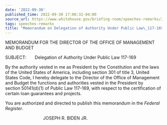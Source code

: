 ```yaml
---
date: '2022-09-30'
published_time: 2022-09-30 17:06:32-04:00
source_url: https://www.whitehouse.gov/briefing-room/speeches-remarks/2022/09/30/memorandum-on-delegation-of-authority-under-public-law-117-169/
tags: speeches-remarks
title: "Memorandum on Delegation of Authority Under Public Law\_117-169"
---
```

 
MEMORANDUM FOR THE DIRECTOR OF THE OFFICE OF MANAGEMENT AND BUDGET

SUBJECT:       Delegation of Authority Under Public Law 117-169

By the authority vested in me as President by the Constitution and the
laws of the United States of America, including section 301 of title 3,
United States Code, I hereby delegate to the Director of the Office of
Management and Budget the functions and authorities vested in the
President by section 50141(d)(1) of Public Law 117-169, with respect to
the certification of certain loan guarantees and projects.  
  
You are authorized and directed to publish this memorandum in
the *Federal Register*.  

                               JOSEPH R. BIDEN JR.
